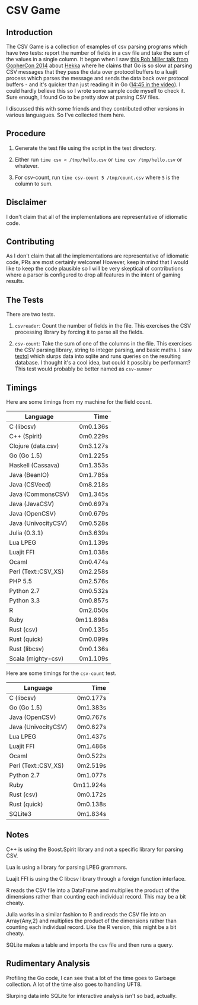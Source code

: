 # CSV Game

## Introduction

The CSV Game is a collection of examples of csv parsing programs which have two
tests: report the number of fields in a csv file and take the sum of the values
in a single column. It began when I saw [this Rob Miller talk from GopherCon
2014](https://www.youtube.com/watch?v=RhLIblr_YXs&index=6&list=PLEireDfbBiXYxLvhLBHi8EX_HigEplHDH)
about [Hekka](https://github.com/mozilla-services/heka) where he claims that Go
is so slow at parsing CSV messages that they pass the data over protocol buffers to a
luajit process which parses the message and sends the data back over protocol
buffers - and it's quicker than just reading it in Go ([14:45 in the
video](https://www.youtube.com/watch?v=RhLIblr_YXs&index=6&list=PLEireDfbBiXYxLvhLBHi8EX_HigEplHDH#t=14m45)\).
I could hardly believe this so I wrote some sample code myself to check it.
Sure enough, I found Go to be pretty slow at parsing CSV files.

I discussed this with some friends and they contributed other
versions in various languagues. So I've collected them here.

## Procedure
1. Generate the test file using the script in the test directory.

2.  Either run `time csv < /tmp/hello.csv` or `time csv /tmp/hello.csv` 
or whatever.

3. For csv-count, run `time csv-count 5 /tmp/count.csv` where `5` is the column
   to sum.

## Disclaimer
I don't claim that all of the implementations are representative of idiomatic
code.

## Contributing

As I don't claim that all the implementations are representative of idiomatic code, PRs are most certainly
welcome! However, keep in mind that I would like to keep the code plausible so I will be very skeptical of 
contributions where a parser is configured to drop all features in the intent of gaming results.

## The Tests
There are two tests. 

1. `csvreader`: Count the number of fields in the file. This exercises the CSV processing library by forcing
it to parse all the fields.

2. `csv-count`: Take the sum of one of the columns in the file. This exercises the CSV parsing library, string 
to integer parsing, and basic maths. I saw [textql](https://github.com/dinedal/textql) which slurps data into 
sqlite and runs queries on the resulting database. I thought it's a cool idea, but could it possibly be 
performant? This test would probably be better named as `csv-summer`

## Timings

Here are some timings from my machine for the field count. 

| Language            | Time     |
----------------------|----------:
| C (libcsv)          | 0m0.136s |
| C++ (Spirit)        | 0m0.229s |
| Clojure (data.csv)  | 0m3.127s |
| Go (Go 1.5)         | 0m1.225s |
| Haskell (Cassava)   | 0m1.353s |
| Java (BeanIO)       | 0m1.785s |
| Java (CSVeed)       | 0m8.218s |
| Java (CommonsCSV)   | 0m1.345s |
| Java (JavaCSV)      | 0m0.697s |
| Java (OpenCSV)      | 0m0.679s |
| Java (UnivocityCSV) | 0m0.528s |
| Julia (0.3.1)       | 0m3.639s |
| Lua LPEG            | 0m1.139s |
| Luajit FFI          | 0m1.038s |
| Ocaml               | 0m0.474s |
| Perl (Text::CSV\_XS)| 0m2.258s |
| PHP 5.5             | 0m2.576s |
| Python 2.7          | 0m0.532s |
| Python 3.3          | 0m0.857s |
| R                   | 0m2.050s |
| Ruby                | 0m11.898s|
| Rust (csv)          | 0m0.135s |
| Rust (quick)        | 0m0.099s |
| Rust (libcsv)       | 0m0.136s |
| Scala (mighty-csv)  | 0m1.109s |

Here are some timings for the `csv-count` test.

| Language            | Time     |
----------------------|----------:
| C (libcsv)          | 0m0.177s |
| Go (Go 1.5)         | 0m1.383s |
| Java (OpenCSV)      | 0m0.767s |
| Java (UnivocityCSV) | 0m0.627s |
| Lua LPEG            | 0m1.437s |
| Luajit FFI          | 0m1.486s |
| Ocaml               | 0m0.522s |
| Perl (Text::CSV\_XS)| 0m2.519s |
| Python 2.7          | 0m1.077s |
| Ruby                | 0m11.924s|
| Rust (csv)          | 0m0.172s |
| Rust (quick)        | 0m0.138s |
| SQLite3             | 0m1.834s |

## Notes
C++ is using the Boost.Spirit library and not a specific library for parsing
CSV.

Lua is using a library for parsing LPEG grammars.

Luajit FFI is using the C libcsv library through a foreign function interface.

R reads the CSV file into a DataFrame and multiplies the product of the
dimensions rather than counting each individual record.  This may be a bit
cheaty.

Julia works in a similar fashion to R and reads the CSV file into an
Array{Any,2} and multiplies the product of the dimensions rather than counting
each individual record. Like the R version, this might be a bit cheaty.

SQLite makes a table and imports the csv file and then runs a query.

## Rudimentary Analysis

Profiling the Go code, I can see that a lot of the time goes to Garbage
collection. A lot of the time also goes to handling UFT8. 

Slurping data into SQLite for interactive analysis isn't so bad, actually.
